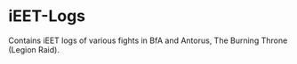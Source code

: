 # iEET-Logs

Contains iEET logs of various fights in BfA and Antorus, The Burning Throne (Legion Raid).
